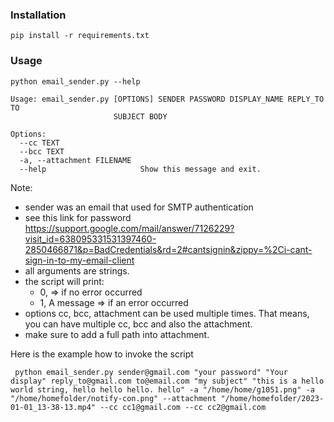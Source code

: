 ### Installation

```shell
pip install -r requirements.txt
```

### Usage

```shell
python email_sender.py --help

Usage: email_sender.py [OPTIONS] SENDER PASSWORD DISPLAY_NAME REPLY_TO TO
                       SUBJECT BODY

Options:
  --cc TEXT
  --bcc TEXT
  -a, --attachment FILENAME
  --help                     Show this message and exit.
```

Note: 

- sender was an email that used for SMTP authentication
- see this link for password https://support.google.com/mail/answer/7126229?visit_id=638095331531397460-2850466871&p=BadCredentials&rd=2#cantsignin&zippy=%2Ci-cant-sign-in-to-my-email-client
- all arguments are strings.
- the script will print:
  - 0,  => if no error occurred
  - 1, A message => if an error occurred
- options cc, bcc, attachment can be used multiple times. That means, you can have multiple cc, bcc and also the attachment.
- make sure to add a full path into attachment.

Here is the example how to invoke the script

```shell
 python email_sender.py sender@gmail.com "your password" "Your display" reply_to@gmail.com to@email.com "my subject" "this is a hello world string, hello hello hello. hello" -a "/home/home/g1051.png" -a "/home/homefolder/notify-con.png" --attachment "/home/homefolder/2023-01-01_13-38-13.mp4" --cc cc1@gmail.com --cc cc2@gmail.com
```

